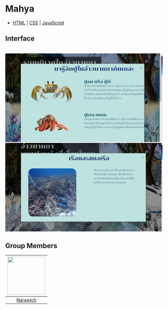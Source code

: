 # Mahya
* <a href="https://en.wikipedia.org/wiki/HTML" target="_blank">HTML</a> | <a href="https://en.wikipedia.org/wiki/Cascading_Style_Sheets" target="_blank">CSS</a> | <a href="https://en.wikipedia.org/wiki/JavaScript" target="_blank">JavaScript</a> 

## Interface
<img src="interface/1.png" alt="" width="500"/>
<img src="interface/2.png" alt="" width="500"/>
<img src="interface/3.png" alt="" width="500"/>
<img src="interface/4.png" alt="" width="500"/>
<img src="interface/5.png" alt="" width="500"/>
<img src="interface/6.png" alt="" width="500"/>

## Group Members
 |<img src="https://avatars.githubusercontent.com/u/42956425?v=4" width="120px" height="120px">|
 |:---:|
|[Narawich](https://github.com/Narawich)|


